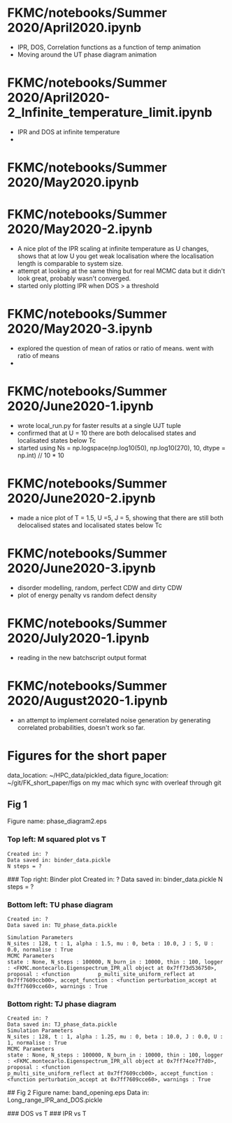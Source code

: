 # FKMC/notebooks/Summer 2020/April2020.ipynb
- IPR, DOS, Correlation functions as a function of temp animation
- Moving around the UT phase diagram animation

# FKMC/notebooks/Summer 2020/April2020-2_Infinite_temperature_limit.ipynb
- IPR and DOS at infinite temperature
- 

# FKMC/notebooks/Summer 2020/May2020.ipynb

# FKMC/notebooks/Summer 2020/May2020-2.ipynb
- A nice plot of the IPR scaling at infinite temperature as U changes, shows that at low U you get weak localisation where the localisation length is comparable to system size. 
- attempt at looking at the same thing but for real MCMC data but it didn't look great, probably wasn't converged.
- started only plotting IPR when DOS > a threshold

# FKMC/notebooks/Summer 2020/May2020-3.ipynb
- explored the question of mean of ratios or ratio of means. went with ratio of means
- 
# FKMC/notebooks/Summer 2020/June2020-1.ipynb
- wrote local_run.py for faster results at a single UJT tuple
- confirmed that at U = 10 there are both delocalised states and localisated states below Tc
- started using Ns = np.logspace(np.log10(50), np.log10(270), 10, dtype = np.int) // 10 * 10

# FKMC/notebooks/Summer 2020/June2020-2.ipynb
- made a nice plot of T = 1.5, U =5, J = 5, showing that there are still both delocalised states and localisated states below Tc

# FKMC/notebooks/Summer 2020/June2020-3.ipynb
- disorder modelling, random, perfect CDW and dirty CDW
- plot of energy penalty vs random defect density

# FKMC/notebooks/Summer 2020/July2020-1.ipynb
- reading in the new batchscript output format

# FKMC/notebooks/Summer 2020/August2020-1.ipynb
- an attempt to implement correlated noise generation by generating correlated probabilities, doesn't work so far.


# Figures for the short paper
data_location: ~/HPC_data/pickled_data
figure_location: ~/git/FK_short_paper/figs on my mac which sync with overleaf through git

## Fig 1
Figure name: phase_diagram2.eps

### Top left: M squared plot vs T
    Created in: ?
    Data saved in: binder_data.pickle
    N steps = ?

### Top right: Binder plot
    Created in: ?
    Data saved in: binder_data.pickle
    N steps = ?

### Bottom left: TU phase diagram
    Created in: ?
    Data saved in: TU_phase_data.pickle

    Simulation Parameters
    N_sites : 128, t : 1, alpha : 1.5, mu : 0, beta : 10.0, J : 5, U : 0.0, normalise : True
    MCMC Parameters
    state : None, N_steps : 100000, N_burn_in : 10000, thin : 100, logger : <FKMC.montecarlo.Eigenspectrum_IPR_all object at 0x7ff73d536750>, proposal : <function         p_multi_site_uniform_reflect at 0x7ff7609ccb00>, accept_function : <function perturbation_accept at 0x7ff7609cce60>, warnings : True

### Bottom right: TJ phase diagram
    Created in: ?
    Data saved in: TJ_phase_data.pickle
    Simulation Parameters
    N_sites : 128, t : 1, alpha : 1.25, mu : 0, beta : 10.0, J : 0.0, U : 1, normalise : True
    MCMC Parameters
    state : None, N_steps : 100000, N_burn_in : 10000, thin : 100, logger : <FKMC.montecarlo.Eigenspectrum_IPR_all object at 0x7ff74ce7f7d0>, proposal : <function     
    p_multi_site_uniform_reflect at 0x7ff7609ccb00>, accept_function : <function perturbation_accept at 0x7ff7609cce60>, warnings : True
    
## Fig 2
Figure name: band_opening.eps
Data in: Long_range_IPR_and_DOS.pickle

### DOS vs T
### IPR vs T




